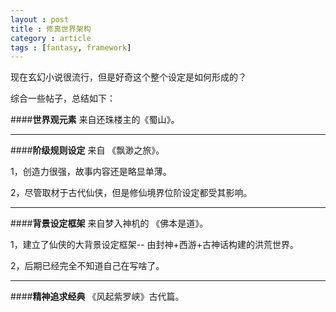 ```yaml
---
layout : post
title : 修真世界架构
category : article
tags : [fantasy, framework]
---
```


现在玄幻小说很流行，但是好奇这个整个设定是如何形成的？

综合一些帖子，总结如下：


####**世界观元素** 来自还珠楼主的《蜀山》。

 ---

####**阶级规则设定** 来自 《飘渺之旅》。

  1，创造力很强，故事内容还是略显单薄。
  
  2，尽管取材于古代仙侠，但是修仙境界位阶设定都受其影响。

---

####**背景设定框架** 来自梦入神机的 《佛本是道》。

  1，建立了仙侠的大背景设定框架-- 由封神+西游+古神话构建的洪荒世界。
  
  2，后期已经完全不知道自己在写啥了。

---

####**精神追求经典** 《风起紫罗峡》古代篇。